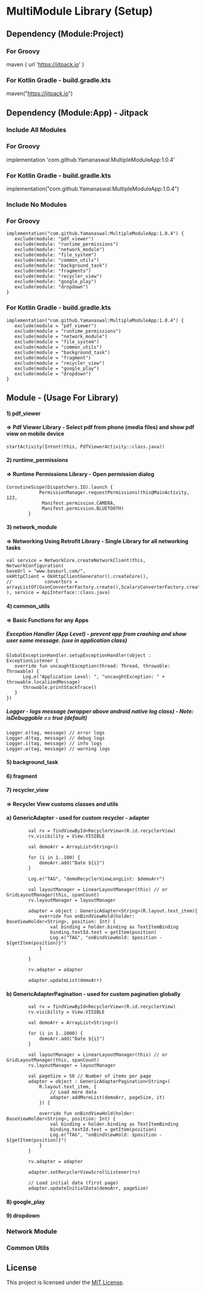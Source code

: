 # MultiModule Library (Setup)

## Dependency (Module:Project)
### For Groovy
maven { url 'https://jitpack.io' }
### For Kotlin Gradle - build.gradle.kts
maven("https://jitpack.io")

## Dependency (Module:App) - Jitpack
### Include All Modules

### For Groovy 
implementation 'com.github.Yamanaswal:MultipleModuleApp:1.0.4'
### For Kotlin Gradle - build.gradle.kts
implementation("com.github.Yamanaswal:MultipleModuleApp:1.0.4")

### Include No Modules

### For Groovy
```text
implementation("com.github.Yamanaswal:MultipleModuleApp:1.0.4") {
   exclude(module: "pdf_viewer")
   exclude(module: "runtime_permissions")
   exclude(module: "network_module")
   exclude(module: "file_system")
   exclude(module: "common_utils")
   exclude(module: "background_task")
   exclude(module: "fragments")
   exclude(module: "recycler_view")
   exclude(module: "google_play")
   exclude(module: "dropdown")
}
```

### For Kotlin Gradle - build.gradle.kts
```text
implementation("com.github.Yamanaswal:MultipleModuleApp:1.0.4") {
   exclude(module = "pdf_viewer")
   exclude(module = "runtime_permissions")
   exclude(module = "network_module")
   exclude(module = "file_system")
   exclude(module = "common_utils")
   exclude(module = "background_task")
   exclude(module = "fragment")
   exclude(module = "recycler_view")
   exclude(module = "google_play")
   exclude(module = "dropdown")
}
```


## Module - (Usage For Library)

#### 1) pdf_viewer
#### => Pdf Viewer Library - Select pdf from phone (media files) and show pdf view on mobile device
```text
startActivity(Intent(this, PdfViewerActivity::class.java))
```

#### 2) runtime_permissions 
#### => Runtime Permissions Library - Open permission dialog
```text
CoroutineScope(Dispatchers.IO).launch {
            PermissionManager.requestPermissions(this@MainActivity, 123,
             Manifest.permission.CAMERA,
             Manifest.permission.BLUETOOTH)
        }
```

#### 3) network_module
#### => Networking Using Retrofit Library - Single Library for all networking tasks
```text
val service = NetworkCore.createNetworkClient(this, NetworkConfiguration(
baseUrl = "www.baseurl.com/",
okHttpClient = OkHttpClientGenerator().createCore(),
//            convertors = arrayListOf(GsonConverterFactory.create(),ScalarsConverterFactory.create())
), service = ApiInterface::class.java)
```

#### 4) common_utils 
#### => Basic Functions for any Apps

##### Exception Handler (App Level) - prevent app from crashing and show user some message. (use in application class)
```text
GlobalExceptionHandler.setupExceptionHandler(object : ExceptionListener {
   override fun uncaughtException(thread: Thread, throwable: Throwable) {
      Log.e("Application Level: ", "uncaughtException: " + throwable.localizedMessage)
      throwable.printStackTrace()
   }
})
```

##### Logger - logs message (wrapper above android native log class) - Note: isDebuggable == true (default)
```text
Logger.e(tag, message) // error logs
Logger.d(tag, message) // debug logs
Logger.i(tag, message) // info logs
Logger.w(tag, message) // warning logs
```



#### 5) background_task

#### 6) fragment

#### 7) recycler_view
#### => Recycler View customs classes and utils

#### a) GenericAdapter - used for custom recycler - adapter
```text
        val rv = findViewById<RecyclerView>(R.id.recyclerView)
        rv.visibility = View.VISIBLE

        val demoArr = ArrayList<String>()

        for (i in 1..100) {
            demoArr.add("Date ${i}")
        }

        Log.e("TAG", "demoRecyclerViewLongList: $demoArr")

        val layoutManager = LinearLayoutManager(this) // or GridLayoutManager(this, spanCount)
        rv.layoutManager = layoutManager

        adapter = object : GenericAdapter<String>(R.layout.text_item){
            override fun onBindViewHold(holder: BaseViewHolder<String>, position: Int) {
                val binding = holder.binding as TextItemBinding
                binding.textId.text = getItem(position)
                Log.e("TAG", "onBindViewHold: $position - ${getItem(position)}")
            }

        }

        rv.adapter = adapter

        adapter.updateList(demoArr)
```

#### b) GenericAdapterPagination - used for custom pagination globally
```text
        val rv = findViewById<RecyclerView>(R.id.recyclerView)
        rv.visibility = View.VISIBLE

        val demoArr = ArrayList<String>()

        for (i in 1..1000) {
            demoArr.add("Date ${i}")
        }

        val layoutManager = LinearLayoutManager(this) // or GridLayoutManager(this, spanCount)
        rv.layoutManager = layoutManager

        val pageSize = 50 // Number of items per page
        adapter = object : GenericAdapterPagination<String>(
            R.layout.text_item, {
                // Load more data
                adapter.addMoreList(demoArr, pageSize, it)
            }) {

            override fun onBindViewHold(holder: BaseViewHolder<String>, position: Int) {
                val binding = holder.binding as TextItemBinding
                binding.textId.text = getItem(position)
                Log.e("TAG", "onBindViewHold: $position - ${getItem(position)}")
            }
        }

        rv.adapter = adapter

        adapter.setRecyclerViewScrollListener(rv)

        // Load initial data (first page)
        adapter.updateInitialData(demoArr, pageSize)
```

#### 8) google_play
#### 9) dropdown



### Network Module

### Common Utils









## License
This project is licensed under the [MIT License](LICENSE).